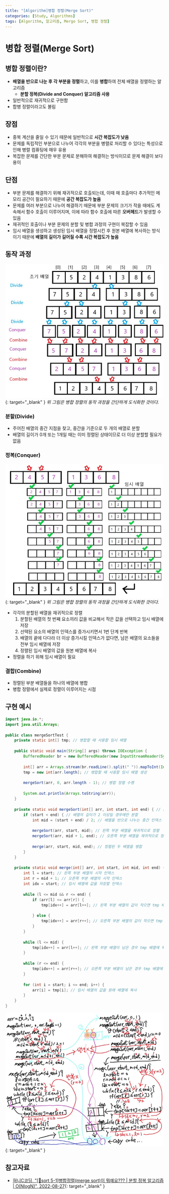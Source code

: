 ```yaml
---
title: "[Algorithm]병합 정렬(Merge Sort)"
categories: [Study, Algorithms]
tags: [Algorithm, 알고리즘, Mergo Sort, 병합 정렬]
---
```


# 병합 정렬(Merge Sort)

## 병합 정렬이란?

- **배열을 반으로 나눈 후 각 부분을 정렬**하고, 이를 **병합**하여 전체 배열을 정렬하는 알고리즘
	+ **분할 정복(Divide and Conquer) 알고리즘 사용**
- 일반적으로 재귀적으로 구현함
- 합병 정렬이라고도 불림

## 장점

- 중복 계산을 줄일 수 있기 때문에 일반적으로 **시간 복잡도가 낮음**
- 문제를 독립적인 부분으로 나누어 각각의 부분을 병렬로 처리할 수 있다는 특성으로 인해 병렬 컴퓨팅에 매우 유용
- 복잡한 문제를 간단한 부분 문제로 분해하여 해결하는 방식이므로 문제 해결이 보다 용이

## 단점

- 부분 문제를 해결하기 위해 재귀적으로 호출되는데, 이때 매 호출마다 추가적인 메모리 공간이 필요하기 때문에 **공간 복잡도가 높음**
- 문제를 여러 부분으로 나누어 해결하기 때문에 부분 문제의 크기가 작을 때에도 계속해서 함수 호출이 이루어지며, 이에 따라 함수 호출에 따른 **오버헤드**가 발생할 수 있음
- 재귀적인 호출이나 부분 문제의 분할 및 병합 과정의 구현이 복잡할 수 있음
- 임시 배열을 생성하고 생성된 임시 배열을 정렬시킨 후 원본 배열에 복사하는 방식이기 때문에 **배열의 길이가 길어질 수록 시간 복잡도가 높음** 

## 동작 과정

![01-merge-sort-process(1)](/assets/img/posts/study/algorithms/merge-sort/01-merge-sort-process(1).jpg){: target="_blank" }
*위 그림은 병합 정렬의 동작 과정을 간단하게 도식화한 것이다.*

### 분할(Divide)

- 주어진 배열의 중간 지점을 찾고, 중간을 기준으로 두 개의 배열로 분할
- 배열의 길이가 0개 또는 1개일 때는 이미 정렬된 상태이므로 더 이상 분할할 필요가 없음

### 정복(Conquer)

![02-merge-sort-process(2)](/assets/img/posts/study/algorithms/merge-sort/02-merge-sort-process(2).jpg){: target="_blank" }
*위 그림은 병합 정렬의 동작 과정을 간단하게 도식화한 것이다.*

- 각각의 분할된 배열을 재귀적으로 정렬
	1. 분할된 배열의 첫 번째 요소끼리 값을 비교해서 작은 값을 선택하고 임시 배열에 저장
	2. 선택된 요소의 배열의 인덱스를 증가시키면서 1번 단계 반복
	3. 배열의 끝에 다다라 더 이상 증가시킬 인덱스가 없다면, 남은 배열의 요소들을 전부 임시 배열에 저장
	4. 정렬된 임시 배열의 값을 원본 배열에 복사
- 정렬을 하기 위해 임시 배열이 필요 

### 결합(Combine)

- 정렬된 부분 배열들을 하나의 배열에 병합
- 병합 정렬에서 실제로 정렬이 이루어지는 시점

## 구현 예시

```java
import java.io.*;
import java.util.Arrays;

public class mergeSortTest {
    private static int[] tmp; // 병합할 때 사용할 임시 배열

    public static void main(String[] args) throws IOException {
        BufferedReader br = new BufferedReader(new InputStreamReader(System.in));
		
        int[] arr = Arrays.stream(br.readLine().split(" ")).mapToInt(Integer::parseInt).toArray(); // 입력을 통해 배열 생성
        tmp = new int[arr.length]; // 병합할 때 사용할 임시 배열 생성
		
        mergeSort(arr, 0, arr.length - 1); // 병합 정렬 수행
        
        System.out.println(Arrays.toString(arr));
	}

    private static void mergeSort(int[] arr, int start, int end) { // 분할한 배열 중 어느 배열이라도 배열의 끝을 넘어가면 실행 X
        if (start < end) { // 배열의 길이가 2 이상일 경우에만 분할
            int mid = (start + end) / 2; // 배열을 반으로 나누는 중간 인덱스

            mergeSort(arr, start, mid); // 왼쪽 부분 배열을 재귀적으로 정렬
            mergeSort(arr, mid + 1, end); // 오른쪽 부분 배열을 재귀적으로 정렬

            merge(arr, start, mid, end); // 정렬된 두 배열을 병합
        }
    }

    private static void merge(int[] arr, int start, int mid, int end) {
        int l = start; // 왼쪽 부분 배열의 시작 인덱스
        int r = mid + 1; // 오른쪽 부분 배열의 시작 인덱스
        int idx = start; // 임시 배열에 값을 저장할 인덱스

        while (l <= mid && r <= end) {
            if (arr[l] <= arr[r]) {
                tmp[idx++] = arr[l++]; // 왼쪽 부분 배열의 값이 작으면 tmp 배열에 저장하고 l, idx 증가

            } else {
                tmp[idx++] = arr[r++]; // 오른쪽 부분 배열의 값이 작으면 tmp 배열에 저장하고 r, idx 증가
            }
        }

        while (l <= mid) {
            tmp[idx++] = arr[l++]; // 왼쪽 부분 배열이 남은 경우 tmp 배열에 복사
        }

        while (r <= end) {
            tmp[idx++] = arr[r++]; // 오른쪽 부분 배열이 남은 경우 tmp 배열에 복사
        }

        for (int i = start; i <= end; i++) {
            arr[i] = tmp[i]; // 임시 배열의 값을 원래 배열에 복사
        }
    }
}
```

![03-merge-sort-flow-chart](/assets/img/posts/study/algorithms/merge-sort/03-merge-sort-flow-chart.jpg){: target="_blank" }
			
## 참고자료

- [혀니C코딩, "[📶sort 5-1]병합정렬(merge sort)이 뭐예요??? \| 분할 정복 알고리즘 \| O(NlogN)", 2022-08-27](https://www.youtube.com/watch?v=y0ToATXjYHY){: target="_blank" }
